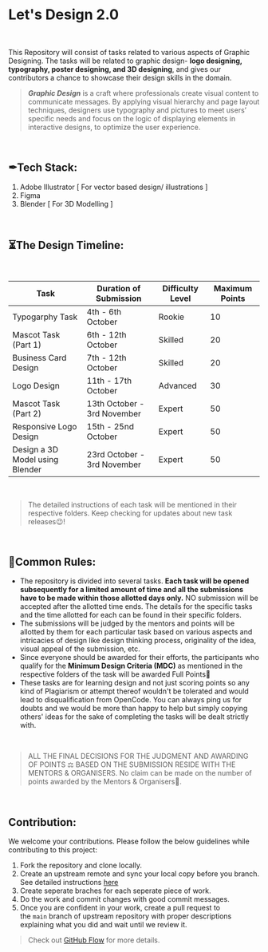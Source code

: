 # Let's Design 2.0 
</br>

This Repository will consist of tasks related to various aspects of Graphic Designing. The tasks will be related to graphic design- **logo designing, typography, poster designing, and 3D designing**, and gives our contributors a chance to showcase their design skills in the domain.

> ***Graphic Design*** is a craft where professionals create visual content to communicate messages. By applying visual hierarchy and page layout techniques, designers use typography and pictures to meet users’ specific needs and focus on the logic of displaying elements in interactive designs, to optimize the user experience.

</br>

## ✒Tech Stack:

1. Adobe Illustrator  [ For vector based design/ illustrations  ]
2. Figma
3. Blender [ For 3D Modelling ]

</br>

## ⏳The Design Timeline:

</br>

| Task             | Duration of Submission                                              | Difficulty Level      | Maximum Points    |
| ----------------- | ------------------------------------------------------------------ | ---------------------- | ----------------- |
| Typogarphy Task | 4th - 6th October | Rookie | 10 |
| Mascot Task (Part 1) | 6th - 12th October | Skilled | 20 |
| Business Card Design | 7th - 12th October  | Skilled | 20 |
| Logo Design | 11th - 17th October |  Advanced | 30 |
| Mascot Task (Part 2) | 13th October - 3rd November | Expert | 50 |
| Responsive Logo Design | 15th - 25nd October | Expert | 50 |
| Design a 3D Model using Blender | 23rd October - 3rd November | Expert | 50 |
  
</br>

> The detailed instructions of each task will be mentioned in their respective folders. Keep checking for updates about new task releases😉!


</br>

## 🧾Common Rules:

- The repository is divided into several tasks. **Each task will be opened subsequently for a limited amount of time and all the submissions have to be made within those allotted days only.** NO submission will be accepted after the allotted time ends. The details for the specific tasks and the time allotted for each can be found in their specific folders.
- The submissions will be judged by the mentors and points will be allotted by them for each particular task based on various aspects and intricacies of design like design thinking process, originality of the idea, visual appeal of the submission, etc.
- Since everyone should be awarded for their efforts, the participants who qualify for the **Minimum Design Criteria (MDC)** as mentioned in the respective folders of the task will be awarded Full Points🎉
- These tasks are for learning design and not just scoring points so any kind of Plagiarism or attempt thereof wouldn't be tolerated and would lead to disqualification from OpenCode. You can always ping us for doubts and we would be more than happy to help but simply copying others' ideas for the sake of completing the tasks will be dealt strictly with.

</br>

> ALL THE FINAL DECISIONS FOR THE JUDGMENT AND AWARDING OF POINTS ⚖️ BASED ON THE SUBMISSION RESIDE WITH THE MENTORS & ORGANISERS.
No claim can be made on the number of points awarded by the Mentors & Organisers🙂.
> 

</br>


## Contribution:

We welcome your contributions. Please follow the below guidelines while contributing to this project:

1. Fork the repository and clone locally.
2. Create an upstream remote and sync your local copy before you branch. See detailed instructions [here](https://help.github.com/articles/syncing-a-fork)
3. Create seperate braches for each seperate piece of work.
4. Do the work and commit changes with good commit messages.
5. Once you are confident in your work, create a pull request to the `main` branch of upstream repository with proper descriptions explaining what you did and wait until we review it.

> Check out [GitHub Flow](https://guides.github.com/introduction/flow/) for more details.
>

